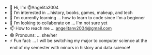 - 👋 Hi, I’m @Angelita2004
- 👀 I’m interested in ...history, books, games, makeup, and tech
- 🌱 I’m currently learning ... how to learn to code since I'm a beginner 
- 💞️ I’m looking to collaborate on ... I'm not sure yet
- 📫 How to reach me ... angelitanv2004@gmail.com
- 😄 Pronouns: ... she/her
- ⚡ Fun fact: ... I will be switching my major to computer science at the end of my semester with minors in history and data science!

<!---
Angelita2004/Angelita2004 is a ✨ special ✨ repository because its `README.md` (this file) appears on your GitHub profile.
You can click the Preview link to take a look at your changes.
--->
